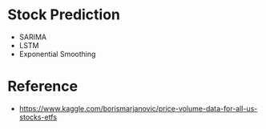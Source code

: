 # Stock Prediction
- SARIMA
- LSTM
- Exponential Smoothing

# Reference
- https://www.kaggle.com/borismarjanovic/price-volume-data-for-all-us-stocks-etfs